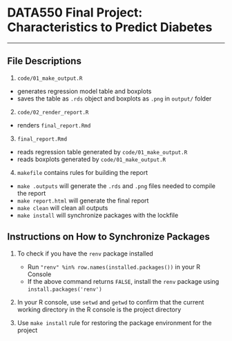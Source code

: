 # DATA550 Final Project: Characteristics to Predict Diabetes 

------------------------------------------------------------------------

## File Descriptions

1. `code/01_make_output.R`
  - generates regression model table and boxplots
  - saves the table as `.rds` object and boxplots as `.png` in `output/` folder

2. `code/02_render_report.R`
  - renders `final_report.Rmd`

3. `final_report.Rmd`
  - reads regression table generated by `code/01_make_output.R`
  - reads boxplots generated by `code/01_make_output.R`

4. `makefile` contains rules for building the report
  - `make .outputs` will generate the `.rds` and `.png` files needed to compile the report
  - `make report.html` will generate the final report
  - `make clean` will clean all outputs
  - `make install` will synchronize packages with the lockfile

## Instructions on How to Synchronize Packages
1. To check if you have the `renv` package installed
	- Run `"renv" %in% row.names(installed.packages())` in your R Console
	- If the above command returns `FALSE`, install the `renv` package using `install.packages('renv')`
	
2. In your R console, use `setwd` and `getwd` to confirm that the current working directory in the R console is the project directory

3. Use `make install` rule for restoring the package environment for the project




